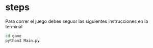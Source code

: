 # steps

Para correr el juego debes seguor las siguientes instrucciones en la terminal


```sh
cd game
python3 Main.py
```